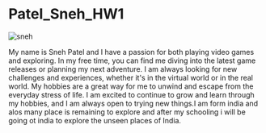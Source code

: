 # Patel_Sneh_HW1


![sneh](https://user-images.githubusercontent.com/121982229/214688244-a5ea1f96-a20f-45fe-a40d-059b91f57810.jpg)


My name is Sneh Patel and I have a passion for both playing video games and exploring. In my free time, you can find me diving into the latest game releases or planning my next adventure. I am always looking for new challenges and experiences, whether it's in the virtual world or in the real world. My hobbies are a great way for me to unwind and escape from the everyday stress of life. I am excited to continue to grow and learn through my hobbies, and I am always open to trying new things.I am form india and alos many place is remaining to explore and after my schooling i will be going ot india to explore the unseen places of India.


